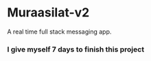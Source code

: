 # Muraasilat-v2

A real time full stack messaging app.

### I give myself 7 days to finish this project
